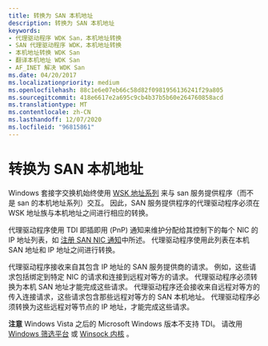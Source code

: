 ```yaml
---
title: 转换为 SAN 本机地址
description: 转换为 SAN 本机地址
keywords:
- 代理驱动程序 WDK San，本机地址转换
- SAN 代理驱动程序 WDK，本机地址转换
- 本机地址转换 WDK San
- 翻译本机地址 WDK San
- AF_INET 解决 WDK San
ms.date: 04/20/2017
ms.localizationpriority: medium
ms.openlocfilehash: 88c1e6e07eb66c58d82f0981956136241f29a805
ms.sourcegitcommit: 418e6617e2a695c9cb4b37b5b60e264760858acd
ms.translationtype: MT
ms.contentlocale: zh-CN
ms.lasthandoff: 12/07/2020
ms.locfileid: "96815861"
---
```

# <a name="translating-to-a-san-native-address"></a>转换为 SAN 本机地址





Windows 套接字交换机始终使用 [WSK 地址系列](ws2def-h.md) 来与 san 服务提供程序（而不是 san 的本机地址系列）交互。 因此，SAN 服务提供程序的代理驱动程序必须在 WSK 地址族与本机地址之间进行相应的转换。

代理驱动程序使用 TDI 即插即用 (PnP) 通知来维护分配给其控制下的每个 NIC 的 IP 地址列表，如 [注册 SAN NIC 通知](registering-for-san-nic-notifications.md)中所述。 代理驱动程序使用此列表在本机 SAN 地址和 IP 地址之间进行转换。

代理驱动程序接收来自其包含 IP 地址的 SAN 服务提供商的请求。 例如，这些请求包括绑定到特定 NIC 的请求和连接到远程对等方的请求。 代理驱动程序必须转换为本机 SAN 地址才能完成这些请求。 代理驱动程序还会接收来自远程对等方的传入连接请求，这些请求包含那些远程对等方的 SAN 本机地址。 代理驱动程序必须转换为这些远程对等节点的 IP 地址，才能完成这些请求。

**注意**  Windows Vista 之后的 Microsoft Windows 版本不支持 TDI。 请改用 [Windows 筛选平台](/windows-hardware/drivers/ddi/_netvista/) 或 [Winsock 内核](/windows-hardware/drivers/ddi/_netvista/) 。

 

 

